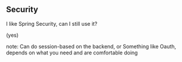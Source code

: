 ##  Security

I like Spring Security, can I still use it?

(yes)

note:
    Can do session-based on the backend, or
    Something like Oauth, depends on what you need
    and are comfortable doing
